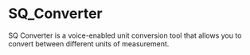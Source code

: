 # SQ_Converter
SQ Converter is a voice-enabled unit conversion tool that allows you to convert between different units of measurement.
